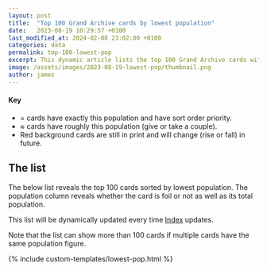 ```yaml
---
layout: post
title:  "Top 100 Grand Archive cards by lowest population"
date:   2023-08-19 10:29:57 +0100
last_modified_at: 2024-02-08 23:02:00 +0100
categories: data
permalink: top-100-lowest-pop
excerpt: This dynamic article lists the top 100 Grand Archive cards with the lowest population.
image: /assets/images/2023-08-19-lowest-pop/thumbnail.png
author: james
---
```


#### Key

- = cards have exactly this population and have sort order priority.
- ≈ cards have roughly this population (give or take a couple).
- <span class="in-print">Red background</span> cards are still in print and will change (rise or fall) in future.

## The list

The below list reveals the top 100 cards sorted by lowest population. The population column reveals whether the card is foil or not as well as its total population.

This list will be dynamically updated every time <a href="https://index.gatcg.com">Index</a> updates.

Note that the list can show more than 100 cards if multiple cards have the same population figure.

{% include custom-templates/lowest-pop.html %}